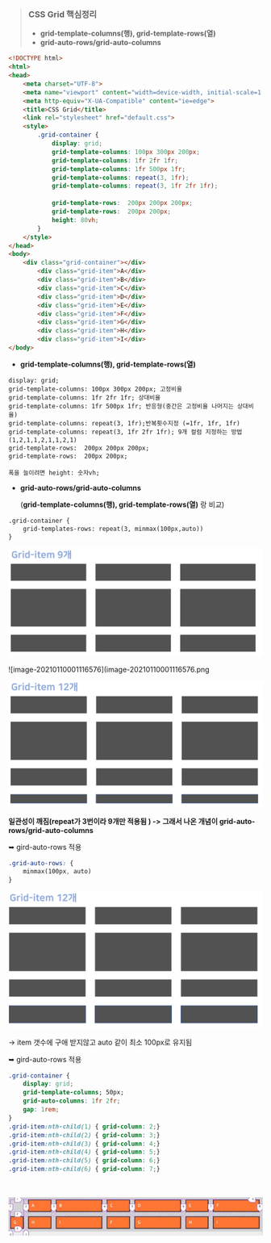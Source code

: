 > ### CSS Grid 핵심정리 
>
> - **grid-template-columns(행), grid-template-rows(열)**
> - **grid-auto-rows/grid-auto-columns**

```html
<!DOCTYPE html>
<html>
<head>
	<meta charset="UTF-8">
	<meta name="viewport" content="width=device-width, initial-scale=1.0">
	<meta http-equiv="X-UA-Compatible" content="ie=edge">
	<title>CSS Grid</title>
	<link rel="stylesheet" href="default.css">
	<style>
		.grid-container {
			display: grid;
			grid-template-columns: 100px 300px 200px;
			grid-template-columns: 1fr 2fr 1fr; 
			grid-template-columns: 1fr 500px 1fr;
			grid-template-columns: repeat(3, 1fr);
			grid-template-columns: repeat(3, 1fr 2fr 1fr);

			grid-template-rows:  200px 200px 200px;
			grid-template-rows:  200px 200px;
			height: 80vh;
		}
	</style>
</head>
<body>
	<div class="grid-container"></div>
		<div class="grid-item">A</div>
		<div class="grid-item">B</div>
		<div class="grid-item">C</div>
		<div class="grid-item">D</div>
		<div class="grid-item">E</div>
		<div class="grid-item">F</div>
		<div class="grid-item">G</div>
		<div class="grid-item">H</div>
		<div class="grid-item">I</div>
</body>
```



- **grid-template-columns(행), grid-template-rows(열)**

```
display: grid;
grid-template-columns: 100px 300px 200px; 고정비율
grid-template-columns: 1fr 2fr 1fr; 상대비율
grid-template-columns: 1fr 500px 1fr; 반응형(중간은 고정비율 나머지는 상대비율)
grid-template-columns: repeat(3, 1fr);반복횟수지정 (=1fr, 1fr, 1fr)
grid-template-columns: repeat(3, 1fr 2fr 1fr); 9개 컬럼 지정하는 방법
(1,2,1,1,2,1,1,2,1)
grid-template-rows:  200px 200px 200px;
grid-template-rows:  200px 200px;

폭을 늘이려면 height: 숫자vh;
```

- **grid-auto-rows/grid-auto-columns**

  (**grid-template-columns(행), grid-template-rows(열)**  랑 비교)

```
.grid-container {
	grid-templates-rows: repeat(3, minmax(100px,auto))
}
```

![image-20210110001048624](image-20210110001048624.png)

![image-20210110001116576](image-20210110001116576.png

![image-20210110001524528](image-20210110001524528.png)

**일관성이 깨짐(repeat가 3번이라 9개만 적용됨 ) -> 그래서 나온 개념이 grid-auto-rows/grid-auto-columns**



➥ gird-auto-rows 적용

```css
.grid-auto-rows: {
    minmax(100px, auto)
}
```

![image-20210110001544527](image-20210110001544527.png)

→ item 갯수에 구애 받지않고 auto 같이 최소 100px로 유지됨

➥ gird-auto-rows 적용

```css
.grid-container {
    display: grid;
    grid-template-columns; 50px;
    grid-auto-columns: 1fr 2fr;
    gap: 1rem;
}
.grid-item:nth-child(1) { grid-column: 2;}
.grid-item:nth-child(2) { grid-column: 3;}
.grid-item:nth-child(3) { grid-column: 4;}
.grid-item:nth-child(4) { grid-column: 5;}
.grid-item:nth-child(5) { grid-column: 6;}
.grid-item:nth-child(6) { grid-column: 7;}




```



![image-20210110200440040](image-20210110200440040.png)